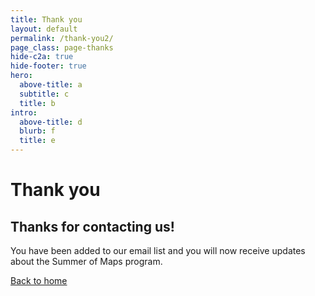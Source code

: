 ```yaml
---
title: Thank you
layout: default
permalink: /thank-you2/
page_class: page-thanks
hide-c2a: true
hide-footer: true
hero:
  above-title: a
  subtitle: c
  title: b
intro:
  above-title: d
  blurb: f
  title: e
---
```

  <div class="container text-center">
      <h1 class="text-thanks">Thank you</h1>
      <div class="block-thanks">
        <h2>Thanks for contacting us!</h2>
        <p>You have been added to our email list and you will now receive updates about the Summer of Maps program.</p>
        <a href="/" class="btn btn-ghost-primary">Back to home</a>
      </div>
  </div>

